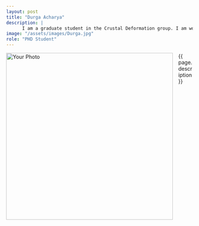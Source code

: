 ```yaml
---
layout: post
title: "Durga Acharya"
description: |
      I am a graduate student in the Crustal Deformation group. I am working on interseismic locking models for the Himalaya thrust. Our estimates of interseismic locking have simple physical constraints that control the spatial distriubition of locking and interseismic creep. We also utilize viscoelastic cycle models that account for time-dependent viscous flow in the mantle and in the lower crust under Tibet. 
image: "/assets/images/Durga.jpg"
role: "PHD Student"
---
```


<img src="{{ page.image }}" alt="Your Photo" width="450" style="float:left; margin-right:15px;">

{{ page.description}}

